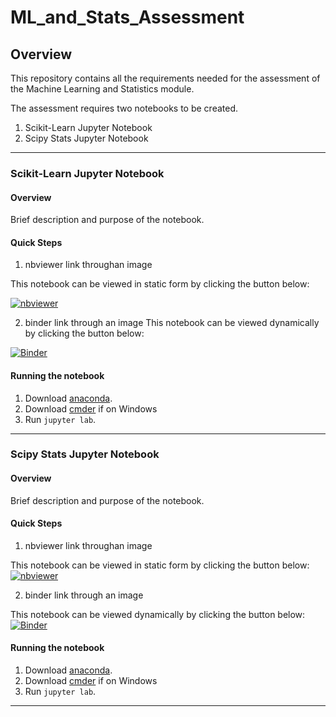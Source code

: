 # ML_and_Stats_Assessment

## Overview

This repository contains all the requirements needed for the assessment of the Machine Learning and Statistics module.

The assessment requires two notebooks to be created.

1. Scikit-Learn Jupyter Notebook
2. Scipy Stats Jupyter Notebook

***

### Scikit-Learn Jupyter Notebook

#### Overview
Brief description and purpose of the notebook.

#### Quick Steps
1. nbviewer link throughan image

This notebook can be viewed in static form by clicking the button below:

[![nbviewer](https://raw.githubusercontent.com/jupyter/design/master/logos/Badges/nbviewer_badge.svg)](https://nbviewer.jupyter.org/github/conor1982/ML_and_Stats_Assessment/blob/main/scikit-learn.ipynb)

2. binder link through an image
This notebook can be viewed dynamically by clicking the button below:

[![Binder](https://mybinder.org/badge_logo.svg)](https://mybinder.org/v2/gh/conor1982/ML_and_Stats_Assessment/HEAD?filepath=scikit-learn.ipynb)


#### Running the notebook
1. Download [anaconda](https://www.anaconda.com).
2. Download [cmder](https://cmder.net) if on Windows
3. Run `jupyter lab`.

***
### Scipy Stats Jupyter Notebook

#### Overview
Brief description and purpose of the notebook.

#### Quick Steps
1. nbviewer link throughan image

This notebook can be viewed in static form by clicking the button below:
[![nbviewer](https://raw.githubusercontent.com/jupyter/design/master/logos/Badges/nbviewer_badge.svg)](https://nbviewer.jupyter.org/github/conor1982/ML_and_Stats_Assessment/blob/main/scipy-stats.ipynb)

2. binder link through an image

This notebook can be viewed dynamically by clicking the button below:
[![Binder](https://mybinder.org/badge_logo.svg)](https://mybinder.org/v2/gh/conor1982/ML_and_Stats_Assessment/HEAD?filepath=scipy-stats.ipynb)


#### Running the notebook
1. Download [anaconda](https://www.anaconda.com).
2. Download [cmder](https://cmder.net) if on Windows
3. Run `jupyter lab`.

***